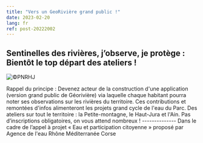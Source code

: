 ```yaml
---
title: "Vers un GeoRivière grand public !"
date: 2023-02-20
lang: fr
ref: post-20222002
---
```


<h2>
Sentinelles des rivières, j’observe, je protège : Bientôt le top départ des ateliers ! 
</h2>

<p>
<img alt="©PNRHJ" src="https://georiviere.fr/assets/img/atelier.jpg" title="©PNRHJ"/>
</p>
<p>
Rappel du principe : Devenez acteur de la construction d'une application (version grand public de Géorivière) via laquelle chaque habitant pourra noter ses observations sur les rivières du territoire. 
Ces contributions et remontées d'infos alimenteront les projets grand cycle de l'eau du Parc.
Des ateliers sur tout le territoire : la Petite-montagne, le Haut-Jura et l'Ain.
Pas d’inscriptions obligatoires, on vous attend nombreux !
--------------
Dans le cadre de l’appel à projet « Eau et participation citoyenne » proposé par Agence de l'eau Rhône Méditerranée Corse 
 </p>